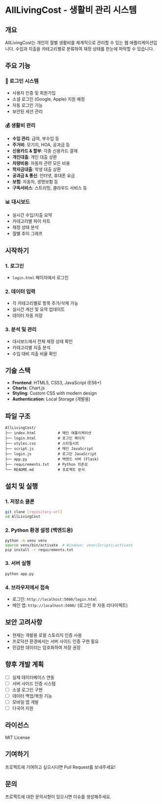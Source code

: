 # AllLivingCost - 생활비 관리 시스템

## 개요
AllLivingCost는 개인의 월별 생활비를 체계적으로 관리할 수 있는 웹 애플리케이션입니다. 수입과 지출을 카테고리별로 분류하여 재정 상태를 한눈에 파악할 수 있습니다.

## 주요 기능

### 🔐 로그인 시스템
- 사용자 인증 및 회원가입
- 소셜 로그인 (Google, Apple) 지원 예정
- 자동 로그인 기능
- 보안된 세션 관리

### 💰 생활비 관리
- **수입 관리**: 급여, 부수입 등
- **주거비**: 모기지, HOA, 공과금 등
- **신용카드 & 할부**: 각종 신용카드 결제
- **개인대출**: 개인 대출 상환
- **차량비용**: 자동차 관련 모든 비용
- **학자금대출**: 학생 대출 상환
- **공과금 & 통신**: 인터넷, 휴대폰 요금
- **보험**: 자동차, 생명보험 등
- **구독서비스**: 스트리밍, 클라우드 서비스 등

### 📊 대시보드
- 실시간 수입/지출 요약
- 카테고리별 파이 차트
- 재정 상태 분석
- 월별 추이 그래프

## 시작하기

### 1. 로그인
- `login.html` 페이지에서 로그인

### 2. 데이터 입력
- 각 카테고리별로 항목 추가/삭제 가능
- 실시간 계산 및 요약 업데이트
- 데이터 자동 저장

### 3. 분석 및 관리
- 대시보드에서 전체 재정 상태 확인
- 카테고리별 지출 분석
- 수입 대비 지출 비율 확인

## 기술 스택
- **Frontend**: HTML5, CSS3, JavaScript (ES6+)
- **Charts**: Chart.js
- **Styling**: Custom CSS with modern design
- **Authentication**: Local Storage (개발용)

## 파일 구조
```
AllLivingCost/
├── index.html          # 메인 애플리케이션
├── login.html          # 로그인 페이지
├── styles.css          # 스타일시트
├── script.js           # 메인 JavaScript
├── login.js            # 로그인 JavaScript
├── app.py              # 백엔드 서버 (Flask)
├── requirements.txt    # Python 의존성
└── README.md           # 프로젝트 문서
```

## 설치 및 실행

### 1. 저장소 클론
```bash
git clone [repository-url]
cd AllLivingCost
```

### 2. Python 환경 설정 (백엔드용)
```bash
python -m venv venv
source venv/bin/activate  # Windows: venv\Scripts\activate
pip install -r requirements.txt
```

### 3. 서버 실행
```bash
python app.py
```

### 4. 브라우저에서 접속
- 로그인: `http://localhost:5000/login.html`
- 메인 앱: `http://localhost:5000/` (로그인 후 자동 리다이렉트)

## 보안 고려사항
- 현재는 개발용 로컬 스토리지 인증 사용
- 프로덕션 환경에서는 서버 사이드 인증 구현 필요
- 민감한 데이터는 암호화하여 저장 권장

## 향후 개발 계획
- [ ] 실제 데이터베이스 연동
- [ ] 서버 사이드 인증 시스템
- [ ] 소셜 로그인 구현
- [ ] 데이터 백업/복원 기능
- [ ] 모바일 앱 개발
- [ ] 다국어 지원

## 라이선스
MIT License

## 기여하기
프로젝트에 기여하고 싶으시다면 Pull Request를 보내주세요!

## 문의
프로젝트에 대한 문의사항이 있으시면 이슈를 생성해주세요. 